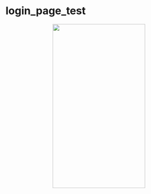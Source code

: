 # login_page_test

<p align="center"><img src="https://drive.google.com/open?id=1xnYnU1NAhi42LVjdQQpFf9BU1C8y7TGL" width="250" height="444.66"/></p>
